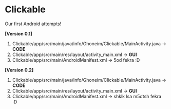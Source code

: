 # Clickable  
Our first Android attempts!  

**[Version 0.1]**  
1. Clickable/app/src/main/java/info/Ghoneim/Clickable/MainActivity.java   -> **CODE**   
2. Clickable/app/src/main/res/layout/activity_main.xml   -> **GUI**  
3. Clickable/app/src/main/AndroidManifest.xml   -> 5od fekra :D  

**[Version 0.2]**    
1. Clickable/app/src/main/java/info/Ghoneim/Clickable/MainActivity.java   -> **CODE**   
2. Clickable/app/src/main/res/layout/activity_main.xml   -> **GUI**  
3. Clickable/app/src/main/AndroidManifest.xml   -> shklk lsa m5dtsh fekra :D  
